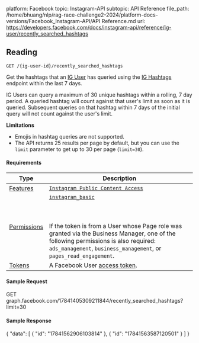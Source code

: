 platform: Facebook
topic: Instagram-API
subtopic: API Reference
file_path: /home/bhuang/nlp/rag-race-challenge2-2024/platform-docs-versions/Facebook_Instagram-API/API Reference.md
url: https://developers.facebook.com/docs/instagram-api/reference/ig-user/recently_searched_hashtags


## Reading

`GET /{ig-user-id}/recently_searched_hashtags`

Get the hashtags that an [IG User](https://developers.facebook.com/docs/instagram-api/reference/ig-user) has queried using the [IG Hashtags](https://developers.facebook.com/docs/instagram-api/reference/ig-hashtag) endpoint within the last 7 days.

IG Users can query a maximum of 30 unique hashtags within a rolling, 7 day period. A queried hashtag will count against that user's limit as soon as it is queried. Subsequent queries on that hashtag within 7 days of the initial query will not count against the user's limit.

**Limitations**

* Emojis in hashtag queries are not supported.
* The API returns 25 results per page by default, but you can use the `limit` parameter to get up to 30 per page (`limit=30`).

#### Requirements

| Type | Description |
| --- | --- |
| [Features](https://developers.facebook.com/docs/apps/review/feature) | [`Instagram Public Content Access`](https://developers.facebook.com/docs/apps/review/feature#reference-INSTAGRAM_PUBLIC_CONTENT_ACCESS) |
| [Permissions](https://developers.facebook.com/docs/apps/review/login-permissions) | [`instagram_basic`](https://developers.facebook.com/docs/facebook-login/permissions#reference-instagram_basic)<br><br>  <br><br>If the token is from a User whose Page role was granted via the Business Manager, one of the following permissions is also required: `ads_management`, `business_management`, or `pages_read_engagement`. |
| [Tokens](https://developers.facebook.com/docs/facebook-login/access-tokens) | A Facebook User [access token](https://developers.facebook.com/docs/instagram-api/overview#authentication). |

#### Sample Request

GET graph.facebook.com/17841405309211844/recently\_searched\_hashtags?limit=30

#### Sample Response

{
  "data": \[
    {
      "id": "17841562906103814"
    },
    {
      "id": "17841563587120501"
    }
  \]
}